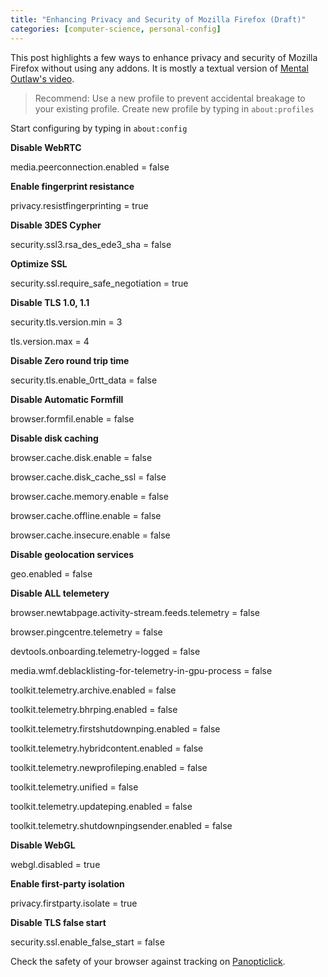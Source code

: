 ```yaml
---
title: "Enhancing Privacy and Security of Mozilla Firefox (Draft)"
categories: [computer-science, personal-config]
---
```


This post highlights a few ways to enhance privacy and security of Mozilla Firefox without using any addons. It is mostly a textual version of [Mental Outlaw's video](https://www.youtube.com/watch?v=xxWXLlfqNAo).

> Recommend: Use a new profile to prevent accidental breakage to your existing profile. Create new profile by typing in `about:profiles`

Start configuring by typing in `about:config`

**Disable WebRTC**

media.peerconnection.enabled = false

**Enable fingerprint resistance**

privacy.resistfingerprinting = true

**Disable 3DES Cypher**

security.ssl3.rsa_des_ede3_sha = false

**Optimize SSL**

security.ssl.require_safe_negotiation = true

**Disable TLS 1.0, 1.1**

security.tls.version.min = 3

tls.version.max = 4

**Disable Zero round trip time**

security.tls.enable_0rtt_data = false

**Disable Automatic Formfill**

browser.formfil.enable = false

**Disable disk caching**

browser.cache.disk.enable = false

browser.cache.disk_cache_ssl = false

browser.cache.memory.enable = false

browser.cache.offline.enable = false

browser.cache.insecure.enable = false

**Disable geolocation services**

geo.enabled = false

**Disable ALL telemetery**

browser.newtabpage.activity-stream.feeds.telemetry = false

browser.pingcentre.telemetry = false

devtools.onboarding.telemetry-logged = false

media.wmf.deblacklisting-for-telemetry-in-gpu-process = false

toolkit.telemetry.archive.enabled = false

toolkit.telemetry.bhrping.enabled = false

toolkit.telemetry.firstshutdownping.enabled = false

toolkit.telemetry.hybridcontent.enabled = false

toolkit.telemetry.newprofileping.enabled = false

toolkit.telemetry.unified = false

toolkit.telemetry.updateping.enabled = false

toolkit.telemetry.shutdownpingsender.enabled = false

**Disable WebGL**

webgl.disabled = true

**Enable first-party isolation**

privacy.firstparty.isolate = true

**Disable TLS false start**

security.ssl.enable_false_start = false

Check the safety of your browser against tracking on [Panopticlick](https://panopticlick.eff.org).

